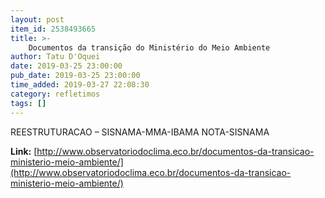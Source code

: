 ```yaml
---
layout: post
item_id: 2538493665
title: >-
    Documentos da transição do Ministério do Meio Ambiente
author: Tatu D'Oquei
date: 2019-03-25 23:00:00
pub_date: 2019-03-25 23:00:00
time_added: 2019-03-27 22:08:30
category: refletimos
tags: []
---
```


REESTRUTURACAO – SISNAMA-MMA-IBAMA NOTA-SISNAMA

**Link:** [http://www.observatoriodoclima.eco.br/documentos-da-transicao-ministerio-meio-ambiente/](http://www.observatoriodoclima.eco.br/documentos-da-transicao-ministerio-meio-ambiente/)


